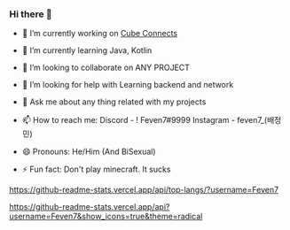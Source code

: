 ### Hi there 👋



- 🔭 I’m currently working on [Cube Connects](https://github.com/cube1dev)
- 🌱 I’m currently learning Java, Kotlin
- 👯 I’m looking to collaborate on ANY PROJECT
- 🤔 I’m looking for help with Learning backend and network
- 💬 Ask me about any thing related with my projects
- 📫 How to reach me: 
  Discord - ! Feven7#9999
  Instagram - feven7_(배정민)

- 😄 Pronouns: He/Him (And BiSexual)
- ⚡ Fun fact: Don't play minecraft. It sucks 

https://github-readme-stats.vercel.app/api/top-langs/?username=Feven7

https://github-readme-stats.vercel.app/api?username=Feven7&show_icons=true&theme=radical

